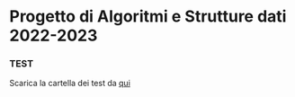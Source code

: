 # Progetto di Algoritmi e Strutture dati 2022-2023

### TEST
Scarica la cartella dei test da [qui](https://drive.google.com/drive/folders/1k8ubo258DwiEK9wJoFiTPDU7n6zOOc9K?usp=share_link)
